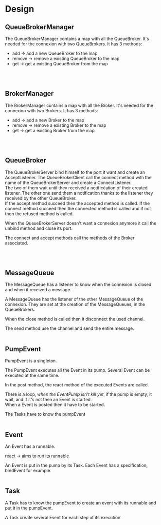 # **Design**

## QueueBrokerManager
The QueueBrokerManager contains a map with all the QueueBroker. It's needed for the connexion with two QueueBrokers. It has 3 methods:

- add -> add a new QueueBroker to the map
- remove -> remove a existing QueueBroker to the map
- get -> get a existing QueueBroker from the map
<br>
<br>

## BrokerManager
The BrokerManager contains a map with all the Broker. It's needed for the connexion with two Brokers. It has 3 methods:

- add -> add a new Broker to the map
- remove -> remove a existing Broker to the map
- get -> get a existing Broker from the map
<br>
<br>

## QueueBroker
The QueueBrokerServer bind himself to the port it want and create an AcceptListener. The QueueBrokerClient call the connect method with the name of the QueueBrokerServer and create a ConnectListener.
<br>
The two of them wait until they received a notificéation of their created listener. The other one send them a notification thanks to the listener they received by the other QueueBroker.
<br>
If the accept method succeed then the accepted method is called.
If the connect method succeed then the connected method is called and if not then the refused method is called. 

When the QueueBrokerServer doesn't want a connexion anymore it call the unbind method and close its port.

The connect and accept methods call the methods of the Broker associated.

<br>
<br>

## MessageQueue
The MessageQueue has a listener to know when the connexion is closed and when it received a message.

A MessageQueue has the listener of the other MessageQueue of the connexion. They are set at the creation of the MessageQueues, in the QueueBrokers.

When the close method is called then it disconnect the used channel.

The send method use the channel and send the entire message.
<br>
<br>

## PumpEvent
PumpEvent is a singleton.

The PumpEvent executes all the Event in its pump. Several Event can be executed at the same time.

In the post method, the react method of the executed Events are called.

There is a loop, *when the EventPump isn't kill yet*, if the pump is empty, it wait, and if it's not then an Event is started.
<br>
When a Event is posted then it have to be started.

The Tasks have to know the pumpEvent 
<br>
<br>

## Event
An Event has a runnable.

react -> aims to run its runnable

An Event is put in the pump by its Task. Each Event has a specification, bindEvent for example.
<br>
<br>

## Task
A Task has to know the pumpEvent to create an event with its runnable and put it in the pumpEvent.

A Task create several Event for each step of its execution.

